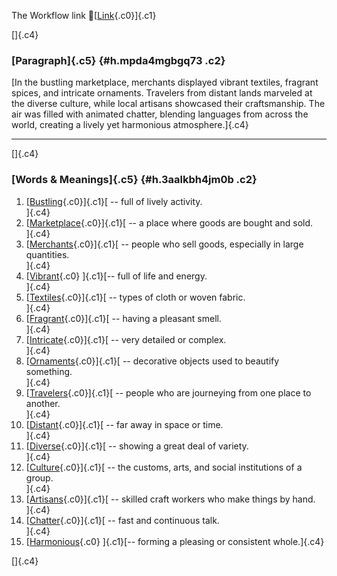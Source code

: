 The Workflow link
👏[[Link](https://www.google.com/url?q=http://www.google.com&sa=D&source=editors&ust=1758847100580531&usg=AOvVaw2KrcNJTzt0j0jad_6SA0eI){.c0}]{.c1}

[]{.c4}

### [Paragraph]{.c5} {#h.mpda4mgbgq73 .c2}

[In the bustling marketplace, merchants displayed vibrant textiles,
fragrant spices, and intricate ornaments. Travelers from distant lands
marveled at the diverse culture, while local artisans showcased their
craftsmanship. The air was filled with animated chatter, blending
languages from across the world, creating a lively yet harmonious
atmosphere.]{.c4}

------------------------------------------------------------------------

[]{.c4}

### [Words & Meanings]{.c5} {#h.3aalkbh4jm0b .c2}

1.  [[Bustling](https://www.google.com/url?q=http://www.google.com&sa=D&source=editors&ust=1758847100581855&usg=AOvVaw3Sf_hwCUDCmAO7_pOV1lZy){.c0}]{.c1}[ --
    full of lively activity.\
    ]{.c4}
2.  [[Marketplace](https://www.google.com/url?q=http://www.google.com&sa=D&source=editors&ust=1758847100582082&usg=AOvVaw03GKZKfDhMOHwINwv1cRqJ){.c0}]{.c1}[ --
    a place where goods are bought and sold.\
    ]{.c4}
3.  [[Merchants](https://www.google.com/url?q=http://www.google.com&sa=D&source=editors&ust=1758847100582305&usg=AOvVaw2ArZudqSNi-VHQ5AYjYCMt){.c0}]{.c1}[ --
    people who sell goods, especially in large quantities.\
    ]{.c4}
4.  [[Vibrant](https://www.google.com/url?q=http://www.google.com&sa=D&source=editors&ust=1758847100582544&usg=AOvVaw3lWZDMPOgMqVGiinAAqzHP){.c0}
    ]{.c1}[-- full of life and energy.\
    ]{.c4}
5.  [[Textiles](https://www.google.com/url?q=http://www.google.com&sa=D&source=editors&ust=1758847100582746&usg=AOvVaw3Zj7ALDO-129Pkh6Z2Y9x0){.c0}]{.c1}[ --
    types of cloth or woven fabric.\
    ]{.c4}
6.  [[Fragrant](https://www.google.com/url?q=http://www.google.com&sa=D&source=editors&ust=1758847100582944&usg=AOvVaw0ONN4v_zHtWkkrdVlds35l){.c0}]{.c1}[ --
    having a pleasant smell.\
    ]{.c4}
7.  [[Intricate](https://www.google.com/url?q=http://www.google.com&sa=D&source=editors&ust=1758847100583129&usg=AOvVaw3t0VF-2N1BRM5acho3PTsy){.c0}]{.c1}[ --
    very detailed or complex.\
    ]{.c4}
8.  [[Ornaments](https://www.google.com/url?q=http://www.google.com&sa=D&source=editors&ust=1758847100583309&usg=AOvVaw3IVZOfAvtt57q3pbUrG5fF){.c0}]{.c1}[ --
    decorative objects used to beautify something.\
    ]{.c4}
9.  [[Travelers](https://www.google.com/url?q=http://www.google.com&sa=D&source=editors&ust=1758847100583601&usg=AOvVaw1XnUUPy-d7Uhc0boURPOux){.c0}]{.c1}[ --
    people who are journeying from one place to another.\
    ]{.c4}
10. [[Distant](https://www.google.com/url?q=http://www.google.com&sa=D&source=editors&ust=1758847100583874&usg=AOvVaw0gqcObgw4qgnsNlRHWlu8k){.c0}]{.c1}[ --
    far away in space or time.\
    ]{.c4}
11. [[Diverse](https://www.google.com/url?q=http://www.google.com&sa=D&source=editors&ust=1758847100584060&usg=AOvVaw20FuUAnNbKdHwv-FNU38Px){.c0}]{.c1}[ --
    showing a great deal of variety.\
    ]{.c4}
12. [[Culture](https://www.google.com/url?q=http://www.google.com&sa=D&source=editors&ust=1758847100584303&usg=AOvVaw2cdOBH56wJPeL4FzP6Knst){.c0}]{.c1}[ --
    the customs, arts, and social institutions of a group.\
    ]{.c4}
13. [[Artisans](https://www.google.com/url?q=http://www.google.com&sa=D&source=editors&ust=1758847100584613&usg=AOvVaw1SNezZc08wzt43LDRSBqEC){.c0}]{.c1}[ --
    skilled craft workers who make things by hand.\
    ]{.c4}
14. [[Chatter](https://www.google.com/url?q=http://www.google.com&sa=D&source=editors&ust=1758847100584869&usg=AOvVaw1LL6lHDSoBtmjz4nLum_mV){.c0}]{.c1}[ --
    fast and continuous talk.\
    ]{.c4}
15. [[Harmonious](https://www.google.com/url?q=http://www.google.com&sa=D&source=editors&ust=1758847100585106&usg=AOvVaw0v3S0lO9MdzXewc-KoWsCF){.c0}
    ]{.c1}[-- forming a pleasing or consistent whole.]{.c4}

[]{.c4}
